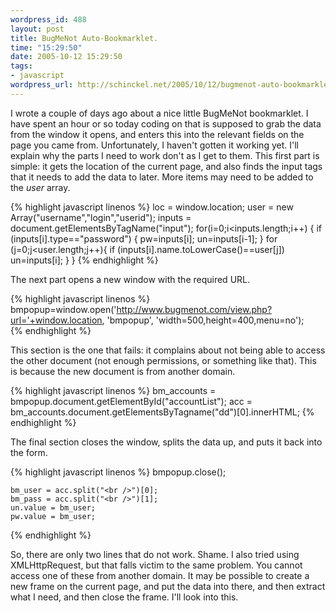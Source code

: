 ```yaml
--- 
wordpress_id: 488
layout: post
title: BugMeNot Auto-Bookmarklet.
time: "15:29:50"
date: 2005-10-12 15:29:50
tags: 
- javascript
wordpress_url: http://schinckel.net/2005/10/12/bugmenot-auto-bookmarklet/
---
```

I wrote a couple of days ago about a nice little BugMeNot bookmarklet. I have spent an hour or so today coding on that is supposed to grab the data from the window it opens, and enters this into the relevant fields on the page you came from. Unfortunately, I haven't gotten it working yet. I'll explain why the parts I need to work don't as I get to them.  This first part is simple: it gets the location of the current page, and also finds the input tags that it needs to add the data to later. More items may need to be added to the _user_ array. 
    
{% highlight javascript linenos %}
    loc = window.location;
    user = new Array("username","login","userid");
    inputs = document.getElementsByTagName("input");
    for(i=0;i<inputs.length;i++) {
        if (inputs[i].type=="password") {
            pw=inputs[i];
            un=inputs[i-1];
        }
        for (j=0;j<user.length;j++){
            if (inputs[i].name.toLowerCase()==user[j])
                un=inputs[i];
        }
    }
{% endhighlight %}
    

The next part opens a new window with the required URL. 
    
{% highlight javascript linenos %}
    bmpopup=window.open('http://www.bugmenot.com/view.php?url='+window.location, 'bmpopup', 'width=500,height=400,menu=no');    
{% endhighlight %}

This section is the one that fails: it complains about not being able to access the other document (not enough permissions, or something like that). This is because the new document is from another domain. 
    
{% highlight javascript linenos %}
    bm_accounts = bmpopup.document.getElementById("accountList");
    acc = bm_accounts.document.getElementsByTagname("dd")[0].innerHTML;
{% endhighlight %}
    

The final section closes the window, splits the data up, and puts it back into the form. 
    
{% highlight javascript linenos %}
    bmpopup.close();
    
    bm_user = acc.split("<br />")[0];
    bm_pass = acc.split("<br />")[1];
    un.value = bm_user;
    pw.value = bm_user;
{% endhighlight %}
    

So, there are only two lines that do not work. Shame. I also tried using XMLHttpRequest, but that falls victim to the same problem. You cannot access one of these from another domain. It may be possible to create a new frame on the current page, and put the data into there, and then extract what I need, and then close the frame. I'll look into this. 

